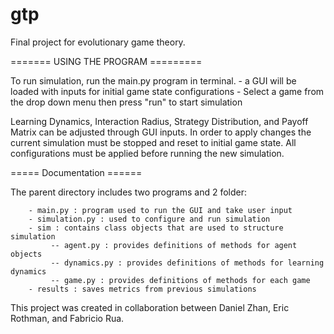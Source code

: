 # gtp
Final project for evolutionary game theory.

======= USING THE PROGRAM =========

To run simulation, run the main.py program in terminal.
    - a GUI will be loaded with inputs for initial game state configurations
    - Select a game from the drop down menu then press "run" to start simulation

Learning Dynamics, Interaction Radius, Strategy Distribution, and Payoff Matrix can
be adjusted through GUI inputs. In order to apply changes the current simulation must
be stopped and reset to initial game state. All configurations must be applied before 
running the new simulation.

===== Documentation ======

The parent directory includes two programs and 2 folder:

        - main.py : program used to run the GUI and take user input
        - simulation.py : used to configure and run simulation
        - sim : contains class objects that are used to structure simulation
             -- agent.py : provides definitions of methods for agent objects
             -- dynamics.py : provides definitions of methods for learning dynamics
             -- game.py : provides definitions of methods for each game
        - results : saves metrics from previous simulations

This project was created in collaboration between Daniel Zhan, Eric Rothman, and Fabricio Rua.